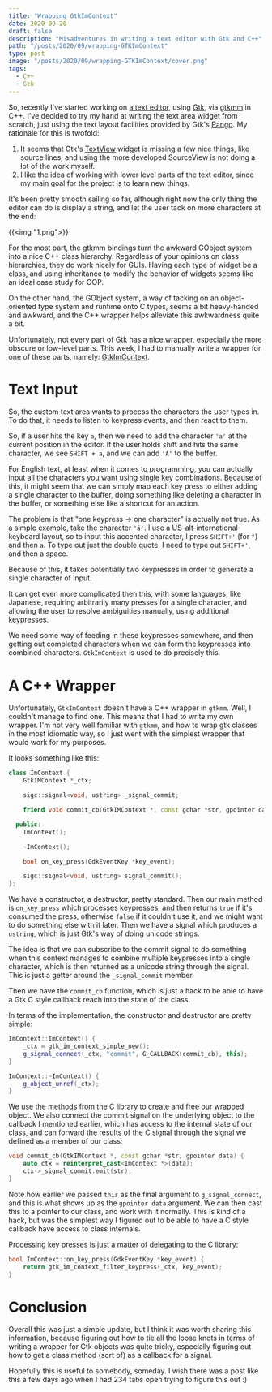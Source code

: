 ```yaml
---
title: "Wrapping GtkImContext"
date: 2020-09-20
draft: false
description: "Misadventures in writing a text editor with Gtk and C++"
path: "/posts/2020/09/wrapping-GTKImContext"
type: post
image: "/posts/2020/09/wrapping-GTKImContext/cover.png"
tags:
  - C++
  - Gtk
---
```


So, recently I've started working on [a text editor](https://github.com/cronokiry/jim),
using [Gtk](https://www.gtk.org/), via [gtkmm](https://www.gtkmm.org/en/) in C++.
I've decided to try my hand at writing the text area widget from scratch, just using the
text layout facilities provided by Gtk's [Pango](https://pango.gnome.org/). My rationale
for this is twofold:

1. It seems that Gtk's [TextView](https://developer.gnome.org/gtkmm-tutorial/stable/chapter-textview.html.en)
   widget is missing a few nice things, like source lines, and using the more developed SourceView
   is not doing a lot of the work myself.
2. I like the idea of working with lower level parts of the text editor, since my main goal for the project is
   to learn new things.

It's been pretty smooth sailing so far, although right now the only thing the editor can do is display a string,
and let the user tack on more characters at the end:

{{<img "1.png">}}

For the most part, the gtkmm bindings turn the awkward GObject system into a nice C++ class hierarchy.
Regardless of your opinions on class hierarchies, they do work nicely for GUIs. Having
each type of widget be a class, and using inheritance to modify the behavior of widgets
seems like an ideal case study for OOP.

On the other hand, the GObject system, a way of tacking on an object-oriented type system and runtime
onto C types, seems a bit heavy-handed and awkward, and the C++ wrapper helps alleviate this
awkwardness quite a bit.

Unfortunately, not every part of Gtk has a nice wrapper, especially the more obscure or low-level parts.
This week, I had to manually write a wrapper for one of these parts, namely:
[GtkImContext](https://developer.gnome.org/gtk3/stable/GtkIMContext.html).

# Text Input

So, the custom text area wants to process the characters the user types in.
To do that, it needs to listen to keypress events, and then react to them.

So, if a user hits the key `a`, then we need to add the character `'a'` at the current position
in the editor. If the user holds shift and hits the same character, we see `SHIFT + a`, and we can
add `'A'` to the buffer.

For English text, at least when it comes to programming, you can actually input all the characters
you want using single key combinations. Because of this, it might seem that we can simply
map each key press to either adding a single character to the buffer, doing something like deleting
a character in the buffer, or something else like a shortcut for an action.

The problem is that "one keypress -> one character" is actually not true. As a simple example,
take the character `'ä'`. I use a US-alt-international keyboard layout, so to input this accented character,
I press `SHIFT+'` (for `"`) and then `a`. To type out just the double quote, I need to type out
`SHIFT+'`, and then a space.

Because of this, it takes potentially two keypresses in order to generate a single character of input. 

It can get even more complicated then this, with some languages, like Japanese, requiring arbitrarily many
presses for a single character, and allowing the user to resolve ambiguities manually,
using additional keypresses.

We need some way of feeding in these keypresses somewhere, and then getting out completed characters
when we can form the keypresses into combined characters. `GtkImContext` is used to do precisely this.

# A C++ Wrapper

Unfortunately, `GtkImContext` doesn't have a C++ wrapper in `gtkmm`. Well, I couldn't manage to find one.
This means that I had to write my own wrapper. I'm not very well familiar with `gtkmm`, and how to wrap
gtk classes in the most idiomatic way, so I just went with the simplest wrapper that would work for my purposes.

It looks something like this:

```cpp
class ImContext {
    GtkIMContext *_ctx;

    sigc::signal<void, ustring> _signal_commit;

    friend void commit_cb(GtkIMContext *, const gchar *str, gpointer data);

  public:
    ImContext();

    ~ImContext();

    bool on_key_press(GdkEventKey *key_event);

    sigc::signal<void, ustring> signal_commit();
};
```

We have a constructor, a destructor, pretty standard. Then our main method is `on_key_press` which processes
keypresses, and then returns `true` if it's consumed the press, otherwise `false` if it couldn't use it,
and we might want to do something else with it later. Then we have a signal which produces a `ustring`, which
is just Gtk's way of doing unicode strings.

The idea is that we can subscribe to the commit signal to do something when this context manages to combine
multiple keypresses into a single character, which is then returned as a unicode string through the signal.
This is just a getter around the `_signal_commit` member.

Then we have the `commit_cb` function, which is just a hack to be able to have a Gtk C style callback reach into
the state of the class.

In terms of the implementation, the constructor and destructor are pretty simple:

```cpp
ImContext::ImContext() {
    _ctx = gtk_im_context_simple_new();
    g_signal_connect(_ctx, "commit", G_CALLBACK(commit_cb), this);
}

ImContext::~ImContext() {
    g_object_unref(_ctx);
}
```

We use the methods from the C library to create and free our wrapped object. We also connect the commit
signal on the underlying object to the callback I mentioned earlier, which has access to the
internal state of our class, and can forward the results of the C signal through the signal
we defined as a member of our class:

```cpp
void commit_cb(GtkIMContext *, const gchar *str, gpointer data) {
    auto ctx = reinterpret_cast<ImContext *>(data);
    ctx->_signal_commit.emit(str);
}
```

Note how earlier we passed `this` as the final argument to `g_signal_connect`, and this is what
shows up as the `gpointer data` argument. We can then cast this to a pointer to our class,
and work with it normally. This is kind of a hack, but was the simplest way I figured out
to be able to have a C style callback have access to class internals.


Processing key presses is just a matter of delegating to the C library:

```cpp
bool ImContext::on_key_press(GdkEventKey *key_event) {
    return gtk_im_context_filter_keypress(_ctx, key_event);
}
```

# Conclusion

Overall this was just a simple update, but I think it was worth sharing this information, because figuring
out how to tie all the loose knots in terms of writing a wrapper for Gtk objects was quite tricky,
especially figuring out how to get a class method (sort of) as a callback for a signal.

Hopefully this is useful to somebody, someday. I wish there was a post like this a few days ago when
I had 234 tabs open trying to figure this out :)

